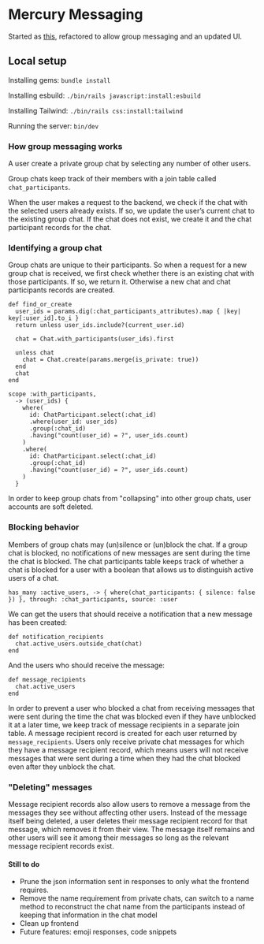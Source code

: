 # Mercury Messaging

Started as [this](https://github.com/MooseCowBear/chat-app), refactored to allow group messaging and an updated UI.

## Local setup

Installing gems: `bundle install`

Installing esbuild: `./bin/rails javascript:install:esbuild`

Installing Tailwind: `./bin/rails css:install:tailwind`

Running the server: `bin/dev`

### How group messaging works

A user create a private group chat by selecting any number of other users.

Group chats keep track of their members with a join table called `chat_participants`.

When the user makes a request to the backend, we check if the chat with the selected users already exists. If so, we update the user’s current chat to the existing group chat. If the chat does not exist, we create it and the chat participant records for the chat.

### Identifying a group chat

Group chats are unique to their participants. So when a request for a new group chat is received, we first check whether there is an existing chat with those participants. If so, we return it. Otherwise a new chat and chat participants records are created. 

```
def find_or_create
  user_ids = params.dig(:chat_participants_attributes).map { |key| key[:user_id].to_i }
  return unless user_ids.include?(current_user.id)

  chat = Chat.with_participants(user_ids).first

  unless chat
    chat = Chat.create(params.merge(is_private: true))
  end
  chat
end
```

```
scope :with_participants,
  -> (user_ids) {
    where(
      id: ChatParticipant.select(:chat_id)
      .where(user_id: user_ids)
      .group(:chat_id)
      .having("count(user_id) = ?", user_ids.count)
    )
    .where(
      id: ChatParticipant.select(:chat_id)
      .group(:chat_id)
      .having("count(user_id) = ?", user_ids.count)
    )
  }
```

In order to keep group chats from "collapsing" into other group chats, user accounts are soft deleted. 

### Blocking behavior

Members of group chats may (un)silence or (un)block the chat. If a group chat is blocked, no notifications of new messages are sent during the time the chat is blocked. The chat participants table keeps track of whether a chat is blocked for a user with a boolean that allows us to distinguish active users of a chat.

```
has_many :active_users, -> { where(chat_participants: { silence: false }) }, through: :chat_participants, source: :user
```

We can get the users that should receive a notification that a new message has been created:

```
def notification_recipients
  chat.active_users.outside_chat(chat)
end
```

And the users who should receive the message:

```
def message_recipients
  chat.active_users
end
```

In order to prevent a user who blocked a chat from receiving messages that were sent during the time the chat was blocked even if they have unblocked it at a later time, we keep track of message recipients in a separate join table. A message recipient record is created for each user returned by `message_recipients`. Users only receive private chat messages for which they have a message recipient record, which means users will not receive messages that were sent during a time when they had the chat blocked even after they unblock the chat.

### "Deleting" messages

Message recipient records also allow users to remove a message from the messages they see without affecting other users. Instead of the message itself being deleted, a user deletes their message recipient record for that message, which removes it from their view. The message itself remains and other users will see it among their messages so long as the relevant message recipient records exist.

#### Still to do

- Prune the json information sent in responses to only what the frontend requires. 
- Remove the name requirement from private chats, can switch to a name method to reconstruct the chat name from the participants instead of keeping that information in the chat model
- Clean up frontend
- Future features: emoji responses, code snippets